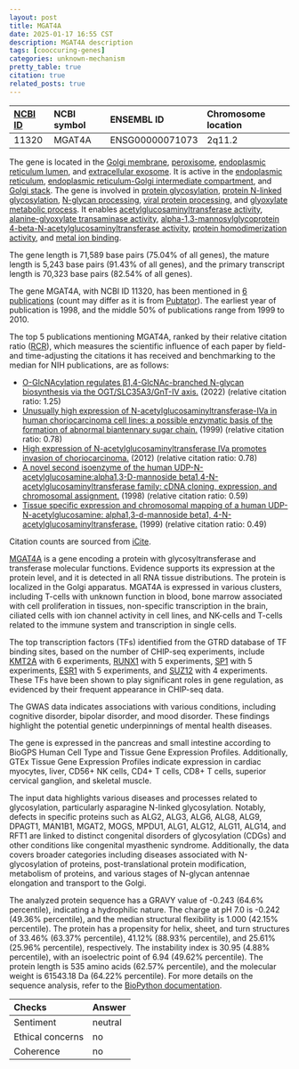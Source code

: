 ```yaml
---
layout: post
title: MGAT4A
date: 2025-01-17 16:55 CST
description: MGAT4A description
tags: [cooccuring-genes]
categories: unknown-mechanism
pretty_table: true
citation: true
related_posts: true
---
```




| [NCBI ID](https://www.ncbi.nlm.nih.gov/gene/11320) | NCBI symbol | ENSEMBL ID | Chromosome location |
| :-------- | :------- | :-------- | :------- |
| 11320  | MGAT4A | ENSG00000071073 | 2q11.2 |



The gene is located in the [Golgi membrane](https://amigo.geneontology.org/amigo/term/GO:0000139), [peroxisome](https://amigo.geneontology.org/amigo/term/GO:0005777), [endoplasmic reticulum lumen](https://amigo.geneontology.org/amigo/term/GO:0005788), and [extracellular exosome](https://amigo.geneontology.org/amigo/term/GO:0070062). It is active in the [endoplasmic reticulum](https://amigo.geneontology.org/amigo/term/GO:0005783), [endoplasmic reticulum-Golgi intermediate compartment](https://amigo.geneontology.org/amigo/term/GO:0005793), and [Golgi stack](https://amigo.geneontology.org/amigo/term/GO:0005795). The gene is involved in [protein glycosylation](https://amigo.geneontology.org/amigo/term/GO:0006486), [protein N-linked glycosylation](https://amigo.geneontology.org/amigo/term/GO:0006487), [N-glycan processing](https://amigo.geneontology.org/amigo/term/GO:0006491), [viral protein processing](https://amigo.geneontology.org/amigo/term/GO:0019082), and [glyoxylate metabolic process](https://amigo.geneontology.org/amigo/term/GO:0046487). It enables [acetylglucosaminyltransferase activity](https://amigo.geneontology.org/amigo/term/GO:0008375), [alanine-glyoxylate transaminase activity](https://amigo.geneontology.org/amigo/term/GO:0008453), [alpha-1,3-mannosylglycoprotein 4-beta-N-acetylglucosaminyltransferase activity](https://amigo.geneontology.org/amigo/term/GO:0008454), [protein homodimerization activity](https://amigo.geneontology.org/amigo/term/GO:0042803), and [metal ion binding](https://amigo.geneontology.org/amigo/term/GO:0046872).


The gene length is 71,589 base pairs (75.04% of all genes), the mature length is 5,243 base pairs (91.43% of all genes), and the primary transcript length is 70,323 base pairs (82.54% of all genes).


The gene MGAT4A, with NCBI ID 11320, has been mentioned in [6 publications](https://pubmed.ncbi.nlm.nih.gov/?term=%22MGAT4A%22) (count may differ as it is from [Pubtator](https://academic.oup.com/nar/article/47/W1/W587/5494727)). The earliest year of publication is 1998, and the middle 50% of publications range from 1999 to 2010.


The top 5 publications mentioning MGAT4A, ranked by their relative citation ratio ([RCR](https://journals.plos.org/plosbiology/article?id=10.1371/journal.pbio.1002541)), which measures the scientific influence of each paper by field- and time-adjusting the citations it has received and benchmarking to the median for NIH publications, are as follows:

- [O-GlcNAcylation regulates β1,4-GlcNAc-branched N-glycan biosynthesis via the OGT/SLC35A3/GnT-IV axis.](https://pubmed.ncbi.nlm.nih.gov/34981577) (2022) (relative citation ratio: 1.25)
- [Unusually high expression of N-acetylglucosaminyltransferase-IVa in human choriocarcinoma cell lines: a possible enzymatic basis of the formation of abnormal biantennary sugar chain.](https://pubmed.ncbi.nlm.nih.gov/10463590) (1999) (relative citation ratio: 0.78)
- [High expression of N-acetylglucosaminyltransferase IVa promotes invasion of choriocarcinoma.](https://pubmed.ncbi.nlm.nih.gov/23169300) (2012) (relative citation ratio: 0.78)
- [A novel second isoenzyme of the human UDP-N-acetylglucosamine:alpha1,3-D-mannoside beta1,4-N-acetylglucosaminyltransferase family: cDNA cloning, expression, and chromosomal assignment.](https://pubmed.ncbi.nlm.nih.gov/10372966) (1998) (relative citation ratio: 0.59)
- [Tissue specific expression and chromosomal mapping of a human UDP-N-acetylglucosamine: alpha1,3-d-mannoside beta1, 4-N-acetylglucosaminyltransferase.](https://pubmed.ncbi.nlm.nih.gov/10024668) (1999) (relative citation ratio: 0.49)

Citation counts are sourced from [iCite](https://icite.od.nih.gov).


[MGAT4A](https://www.proteinatlas.org/ENSG00000071073-MGAT4A) is a gene encoding a protein with glycosyltransferase and transferase molecular functions. Evidence supports its expression at the protein level, and it is detected in all RNA tissue distributions. The protein is localized in the Golgi apparatus. MGAT4A is expressed in various clusters, including T-cells with unknown function in blood, bone marrow associated with cell proliferation in tissues, non-specific transcription in the brain, ciliated cells with ion channel activity in cell lines, and NK-cells and T-cells related to the immune system and transcription in single cells.


The top transcription factors (TFs) identified from the GTRD database of TF binding sites, based on the number of CHIP-seq experiments, include [KMT2A](https://www.ncbi.nlm.nih.gov/gene/4297) with 6 experiments, [RUNX1](https://www.ncbi.nlm.nih.gov/gene/861) with 5 experiments, [SP1](https://www.ncbi.nlm.nih.gov/gene/6667) with 5 experiments, [ESR1](https://www.ncbi.nlm.nih.gov/gene/2099) with 5 experiments, and [SUZ12](https://www.ncbi.nlm.nih.gov/gene/23512) with 4 experiments. These TFs have been shown to play significant roles in gene regulation, as evidenced by their frequent appearance in CHIP-seq data.



The GWAS data indicates associations with various conditions, including cognitive disorder, bipolar disorder, and mood disorder. These findings highlight the potential genetic underpinnings of mental health diseases.



The gene is expressed in the pancreas and small intestine according to BioGPS Human Cell Type and Tissue Gene Expression Profiles. Additionally, GTEx Tissue Gene Expression Profiles indicate expression in cardiac myocytes, liver, CD56+ NK cells, CD4+ T cells, CD8+ T cells, superior cervical ganglion, and skeletal muscle.


The input data highlights various diseases and processes related to glycosylation, particularly asparagine N-linked glycosylation. Notably, defects in specific proteins such as ALG2, ALG3, ALG6, ALG8, ALG9, DPAGT1, MAN1B1, MGAT2, MOGS, MPDU1, ALG1, ALG12, ALG11, ALG14, and RFT1 are linked to distinct congenital disorders of glycosylation (CDGs) and other conditions like congenital myasthenic syndrome. Additionally, the data covers broader categories including diseases associated with N-glycosylation of proteins, post-translational protein modification, metabolism of proteins, and various stages of N-glycan antennae elongation and transport to the Golgi.



The analyzed protein sequence has a GRAVY value of -0.243 (64.6% percentile), indicating a hydrophilic nature. The charge at pH 7.0 is -0.242 (49.36% percentile), and the median structural flexibility is 1.000 (42.15% percentile). The protein has a propensity for helix, sheet, and turn structures of 33.46% (63.37% percentile), 41.12% (88.93% percentile), and 25.61% (25.96% percentile), respectively. The instability index is 30.95 (4.88% percentile), with an isoelectric point of 6.94 (49.62% percentile). The protein length is 535 amino acids (62.57% percentile), and the molecular weight is 61543.18 Da (64.22% percentile). For more details on the sequence analysis, refer to the [BioPython documentation](https://biopython.org/docs/1.75/api/Bio.SeqUtils.ProtParam.html).





| Checks    | Answer |
| :-------- | :------- |
| Sentiment  | neutral   |
| Ethical concerns | no     |
| Coherence    | no    |